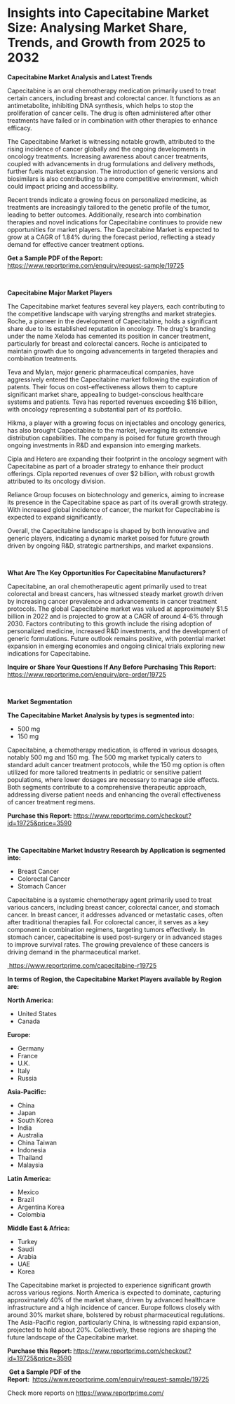 <p><h1>Insights into Capecitabine Market Size: Analysing Market Share, Trends, and Growth from 2025 to 2032</h1></p><p><strong>Capecitabine Market Analysis and Latest Trends</strong></p>
<p><p>Capecitabine is an oral chemotherapy medication primarily used to treat certain cancers, including breast and colorectal cancer. It functions as an antimetabolite, inhibiting DNA synthesis, which helps to stop the proliferation of cancer cells. The drug is often administered after other treatments have failed or in combination with other therapies to enhance efficacy.</p><p>The Capecitabine Market is witnessing notable growth, attributed to the rising incidence of cancer globally and the ongoing developments in oncology treatments. Increasing awareness about cancer treatments, coupled with advancements in drug formulations and delivery methods, further fuels market expansion. The introduction of generic versions and biosimilars is also contributing to a more competitive environment, which could impact pricing and accessibility.</p><p>Recent trends indicate a growing focus on personalized medicine, as treatments are increasingly tailored to the genetic profile of the tumor, leading to better outcomes. Additionally, research into combination therapies and novel indications for Capecitabine continues to provide new opportunities for market players. The Capecitabine Market is expected to grow at a CAGR of 1.84% during the forecast period, reflecting a steady demand for effective cancer treatment options.</p></p>
<p><strong>Get a Sample PDF of the Report:&nbsp;</strong> <a href="https://www.reportprime.com/enquiry/request-sample/19725?utm_campaign=3357&utm_medium=2&utm_source=Github&utm_content=ia&utm_term=20032025&utm_id=capecitabine">https://www.reportprime.com/enquiry/request-sample/19725</a></p>
<p>&nbsp;</p>
<p><strong>Capecitabine Major Market Players</strong></p>
<p><p>The Capecitabine market features several key players, each contributing to the competitive landscape with varying strengths and market strategies. Roche, a pioneer in the development of Capecitabine, holds a significant share due to its established reputation in oncology. The drug's branding under the name Xeloda has cemented its position in cancer treatment, particularly for breast and colorectal cancers. Roche is anticipated to maintain growth due to ongoing advancements in targeted therapies and combination treatments.</p><p>Teva and Mylan, major generic pharmaceutical companies, have aggressively entered the Capecitabine market following the expiration of patents. Their focus on cost-effectiveness allows them to capture significant market share, appealing to budget-conscious healthcare systems and patients. Teva has reported revenues exceeding $16 billion, with oncology representing a substantial part of its portfolio.</p><p>Hikma, a player with a growing focus on injectables and oncology generics, has also brought Capecitabine to the market, leveraging its extensive distribution capabilities. The company is poised for future growth through ongoing investments in R&D and expansion into emerging markets.</p><p>Cipla and Hetero are expanding their footprint in the oncology segment with Capecitabine as part of a broader strategy to enhance their product offerings. Cipla reported revenues of over $2 billion, with robust growth attributed to its oncology division.</p><p>Reliance Group focuses on biotechnology and generics, aiming to increase its presence in the Capecitabine space as part of its overall growth strategy. With increased global incidence of cancer, the market for Capecitabine is expected to expand significantly.</p><p>Overall, the Capecitabine landscape is shaped by both innovative and generic players, indicating a dynamic market poised for future growth driven by ongoing R&D, strategic partnerships, and market expansions.</p></p>
<p>&nbsp;</p>
<p><strong>What Are The Key Opportunities For Capecitabine Manufacturers?</strong></p>
<p><p>Capecitabine, an oral chemotherapeutic agent primarily used to treat colorectal and breast cancers, has witnessed steady market growth driven by increasing cancer prevalence and advancements in cancer treatment protocols. The global Capecitabine market was valued at approximately $1.5 billion in 2022 and is projected to grow at a CAGR of around 4-6% through 2030. Factors contributing to this growth include the rising adoption of personalized medicine, increased R&D investments, and the development of generic formulations. Future outlook remains positive, with potential market expansion in emerging economies and ongoing clinical trials exploring new indications for Capecitabine.</p></p>
<p><strong>Inquire or Share Your Questions If Any Before Purchasing This Report:</strong> <a href="https://www.reportprime.com/enquiry/pre-order/19725?utm_campaign=3357&utm_medium=2&utm_source=Github&utm_content=ia&utm_term=20032025&utm_id=capecitabine">https://www.reportprime.com/enquiry/pre-order/19725</a></p>
<p>&nbsp;</p>
<p><strong>Market Segmentation</strong></p>
<p><strong>The Capecitabine Market Analysis by types is segmented into:</strong></p>
<p><ul><li>500 mg</li><li>150 mg</li></ul></p>
<p><p>Capecitabine, a chemotherapy medication, is offered in various dosages, notably 500 mg and 150 mg. The 500 mg market typically caters to standard adult cancer treatment protocols, while the 150 mg option is often utilized for more tailored treatments in pediatric or sensitive patient populations, where lower dosages are necessary to manage side effects. Both segments contribute to a comprehensive therapeutic approach, addressing diverse patient needs and enhancing the overall effectiveness of cancer treatment regimens.</p></p>
<p><strong>Purchase this Report:&nbsp;</strong><a href="https://www.reportprime.com/checkout?id=19725&price=3590&utm_campaign=3357&utm_medium=2&utm_source=Github&utm_content=ia&utm_term=20032025&utm_id=capecitabine">https://www.reportprime.com/checkout?id=19725&price=3590</a></p>
<p>&nbsp;</p>
<p><strong>The Capecitabine Market Industry Research by Application is segmented into:</strong></p>
<p><ul><li>Breast Cancer</li><li>Colorectal Cancer</li><li>Stomach Cancer</li></ul></p>
<p><p>Capecitabine is a systemic chemotherapy agent primarily used to treat various cancers, including breast cancer, colorectal cancer, and stomach cancer. In breast cancer, it addresses advanced or metastatic cases, often after traditional therapies fail. For colorectal cancer, it serves as a key component in combination regimens, targeting tumors effectively. In stomach cancer, capecitabine is used post-surgery or in advanced stages to improve survival rates. The growing prevalence of these cancers is driving demand in the pharmaceutical market.</p></p>
<p><a href="https://www.reportprime.com/capecitabine-r19725?utm_campaign=3357&utm_medium=2&utm_source=Github&utm_content=ia&utm_term=20032025&utm_id=capecitabine">&nbsp;https://www.reportprime.com/capecitabine-r19725</a></p>
<p><strong>In terms of Region, the Capecitabine Market Players available by Region are:</strong></p>
<p>
    <p> <strong> North America: </strong>
        <ul>
            <li>United States</li>
            <li>Canada</li>
        </ul>
        </p> 
    <p> <strong> Europe: </strong>
        <ul>
            <li>Germany</li>
            <li>France</li>
            <li>U.K.</li>
            <li>Italy</li>
            <li>Russia</li>
        </ul>
        </p> 
    <p> <strong> Asia-Pacific: </strong>
        <ul>
            <li>China</li>
            <li>Japan</li>
            <li>South Korea</li>
            <li>India</li>
            <li>Australia</li>
            <li>China Taiwan</li>
            <li>Indonesia</li>
            <li>Thailand</li>
            <li>Malaysia</li>
        </ul>
        </p> 
    <p> <strong> Latin America: </strong>
        <ul>
            <li>Mexico</li>
            <li>Brazil</li>
            <li>Argentina Korea</li>
            <li>Colombia</li>
        </ul>
        </p> 
    <p> <strong> Middle East & Africa: </strong>
        <ul>
            <li>Turkey</li>
            <li>Saudi</li>
            <li>Arabia</li>
            <li>UAE</li>
            <li>Korea</li>
        </ul>
    </p>
    </p>
<p><p>The Capecitabine market is projected to experience significant growth across various regions. North America is expected to dominate, capturing approximately 40% of the market share, driven by advanced healthcare infrastructure and a high incidence of cancer. Europe follows closely with around 30% market share, bolstered by robust pharmaceutical regulations. The Asia-Pacific region, particularly China, is witnessing rapid expansion, projected to hold about 20%. Collectively, these regions are shaping the future landscape of the Capecitabine market.</p></p>
<p><strong>Purchase this Report: </strong><a href="https://www.reportprime.com/checkout?id=19725&price=3590&utm_campaign=3357&utm_medium=2&utm_source=Github&utm_content=ia&utm_term=20032025&utm_id=capecitabine">https://www.reportprime.com/checkout?id=19725&price=3590</a></p>
<p>&nbsp;<strong>Get a Sample PDF of the Report:&nbsp;&nbsp;</strong><a href="https://www.reportprime.com/enquiry/request-sample/19725?utm_campaign=3357&utm_medium=2&utm_source=Github&utm_content=ia&utm_term=20032025&utm_id=capecitabine">https://www.reportprime.com/enquiry/request-sample/19725</a></p>
<p><strong></strong></p>
<p>Check more reports on <a href="https://www.reportprime.com/?utm_campaign=3357&utm_medium=2&utm_source=Github&utm_content=ia&utm_term=20032025&utm_id=capecitabine">https://www.reportprime.com/</a></p>